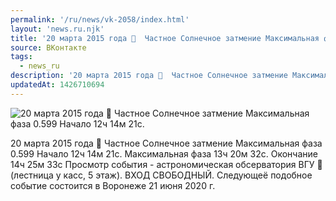 ```yaml
---
permalink: '/ru/news/vk-2058/index.html'
layout: 'news.ru.njk'
title: '20 марта 2015 года 📅  Частное Солнечное затмение Максимальная фаза 0.599 Начало 12ч 14м 21с'
source: ВКонтакте
tags:
  - news_ru
description: '20 марта 2015 года 📅  Частное Солнечное затмение Максимальная фаза 0.599 Начало 12ч 14м 21с.'
updatedAt: 1426710694
---
```

![20 марта 2015 года 📅  Частное Солнечное затмение Максимальная фаза 0.599 Начало 12ч 14м 21с.](https://sun9-71.userapi.com/impf/HLakS5Bq0A_iYZWp_FebqporSqW6wrlC4MbHMw/co1UZheiZ44.jpg?size=730x548&quality=96&proxy=1&sign=c1982097462eb534479af08541093b8f&c_uniq_tag=xpm4PS7SGo-8I33EhmPOwX7sM2_d0GIPv4RIVq4P0dA&type=album)

20 марта 2015 года 📅
Частное Солнечное затмение
Максимальная фаза 0.599
Начало 12ч 14м 21с. Максимальная фаза 13ч 20м 32с. Окончание 14ч 25м 33с
Просмотр события - астрономическая обсерватория ВГУ 🔭 (лестница у касс, 5 этаж).
ВХОД СВОБОДНЫЙ.
Следующеё подобное событие состоится в Воронеже 21 июня 2020 г.

